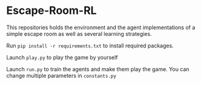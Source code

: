 # Escape-Room-RL
This repositories holds the environment and the agent implementations of a simple escape room as well as several learning strategies.

Run ```pip install -r requirements.txt``` to install required packages.

Launch `play.py` to play the game by yourself

Launch `run.py` to train the agents and make them play the game. You can change multiple parameters in `constants.py`
